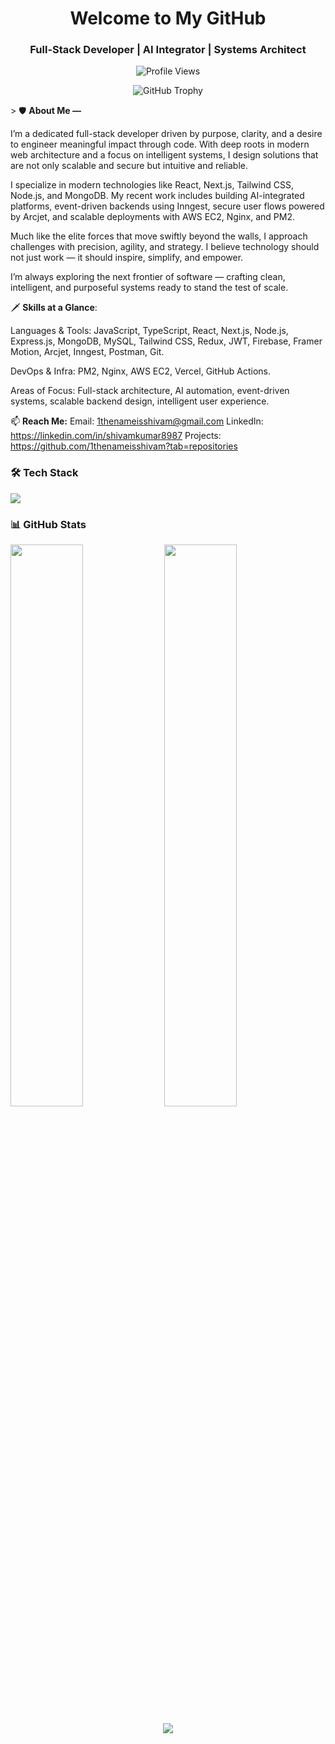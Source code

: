 <h1 align="center">Welcome to My GitHub</h1> <h3 align="center">Full-Stack Developer | AI Integrator | Systems Architect</h3> <p align="center"> <img src="https://komarev.com/ghpvc/?username=1thenameisshivam&label=Profile%20views&color=0e75b6&style=flat" alt="Profile Views" /> </p> <p align="center"> <img src="https://github-profile-trophy.vercel.app/?username=1thenameisshivam&theme=tokyonight&margin-w=15&margin-h=15" alt="GitHub Trophy" /> </p>
>
🛡️ <strong>About Me —</strong>

I’m a dedicated full-stack developer driven by purpose, clarity, and a desire to engineer meaningful impact through code. With deep roots in modern web architecture and a focus on intelligent systems, I design solutions that are not only scalable and secure but intuitive and reliable.


I specialize in modern technologies like React, Next.js, Tailwind CSS, Node.js, and MongoDB. My recent work includes building AI-integrated platforms, event-driven backends using Inngest, secure user flows powered by Arcjet, and scalable deployments with AWS EC2, Nginx, and PM2.

Much like the elite forces that move swiftly beyond the walls, I approach challenges with precision, agility, and strategy. I believe technology should not just work — it should inspire, simplify, and empower.

I’m always exploring the next frontier of software — crafting clean, intelligent, and purposeful systems ready to stand the test of scale.

🗡️ <strong>Skills at a Glance</strong>:

Languages & Tools: JavaScript, TypeScript, React, Next.js, Node.js, Express.js, MongoDB, MySQL, Tailwind CSS, Redux, JWT, Firebase, Framer Motion, Arcjet, Inngest, Postman, Git.

DevOps & Infra: PM2, Nginx, AWS EC2, Vercel, GitHub Actions.

Areas of Focus: Full-stack architecture, AI automation, event-driven systems, scalable backend design, intelligent user experience.

📫 <strong>Reach Me:</strong>
Email: 1thenameisshivam@gmail.com
LinkedIn: https://linkedin.com/in/shivamkumar8987
Projects: https://github.com/1thenameisshivam?tab=repositories

<h3>🛠️ Tech Stack</h3> <p align="left"> <img src="https://skillicons.dev/icons?i=js,ts,react,nextjs,nodejs,express,mongodb,mysql,redis,html,css,tailwind,redux,docker,nginx,git,vercel,postman" /> </p>
<h3>📊 GitHub Stats</h3> <p align="left"> <img width="48%" src="https://github-readme-stats.vercel.app/api?username=1thenameisshivam&show_icons=true&theme=tokyonight" /> <img width="48%" src="https://github-readme-streak-stats.herokuapp.com?user=1thenameisshivam&theme=tokyonight" /> </p> <p align="center"> <img src="https://github-readme-stats.vercel.app/api/top-langs/?username=1thenameisshivam&layout=compact&theme=tokyonight" /> </p>
